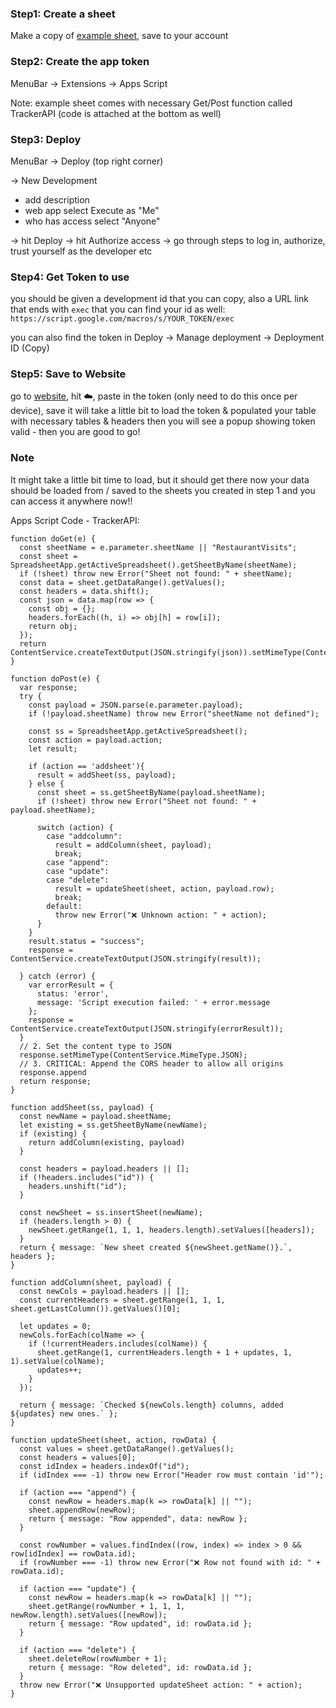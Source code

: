 ### Step1: Create a sheet
Make a copy of [example sheet](https://docs.google.com/spreadsheets/d/1GPLSSSAMv-NBL6CYHbaZ0UiOm-tAkGlWanolhGnAqWc/edit?usp=sharing), save to your account

### Step2: Create the app token
MenuBar -> Extensions -> Apps Script

Note: example sheet comes with necessary Get/Post function called TrackerAPI (code is attached at the bottom as well)
   
### Step3: Deploy
MenuBar -> Deploy (top right corner)

-> New Development
  - add description
  - web app select Execute as "Me"
  - who has access select "Anyone"

-> hit Deploy
-> hit Authorize access
-> go through steps to log in, authorize, trust yourself as the developer etc

### Step4: Get Token to use
you should be given a development id that you can copy, also a URL link that ends with `exec` that you can find your id as well: 
```https://script.google.com/macros/s/YOUR_TOKEN/exec```

you can also find the token in Deploy -> Manage deployment -> Deployment ID (Copy)

### Step5: Save to Website
go to [website](https://ncatss.github.io/life-tracker/), hit ☁️, paste in the token (only need to do this once per device), save
it will take a little bit to load the token & populated your table with necessary tables & headers
then you will see a popup showing token valid - then you are good to go!


### Note
It might take a little bit time to load, but it should get there
now your data should be loaded from / saved to the sheets you created in step 1
and you can access it anywhere now!!

Apps Script Code - TrackerAPI:
```
function doGet(e) {
  const sheetName = e.parameter.sheetName || "RestaurantVisits";
  const sheet = SpreadsheetApp.getActiveSpreadsheet().getSheetByName(sheetName);
  if (!sheet) throw new Error("Sheet not found: " + sheetName);
  const data = sheet.getDataRange().getValues();
  const headers = data.shift();
  const json = data.map(row => {
    const obj = {};
    headers.forEach((h, i) => obj[h] = row[i]);
    return obj;
  });
  return ContentService.createTextOutput(JSON.stringify(json)).setMimeType(ContentService.MimeType.JSON);
}

function doPost(e) {
  var response;
  try {
    const payload = JSON.parse(e.parameter.payload);
    if (!payload.sheetName) throw new Error("sheetName not defined");

    const ss = SpreadsheetApp.getActiveSpreadsheet();
    const action = payload.action;
    let result;
    
    if (action == 'addsheet'){
      result = addSheet(ss, payload);
    } else {
      const sheet = ss.getSheetByName(payload.sheetName);
      if (!sheet) throw new Error("Sheet not found: " + payload.sheetName);

      switch (action) {
        case "addcolumn":
          result = addColumn(sheet, payload);
          break;
        case "append":
        case "update":
        case "delete":
          result = updateSheet(sheet, action, payload.row);
          break;
        default:
          throw new Error("❌ Unknown action: " + action);
      }
    }
    result.status = "success";
    response = ContentService.createTextOutput(JSON.stringify(result));

  } catch (error) {
    var errorResult = {
      status: 'error',
      message: 'Script execution failed: ' + error.message
    };
    response = ContentService.createTextOutput(JSON.stringify(errorResult));
  }
  // 2. Set the content type to JSON
  response.setMimeType(ContentService.MimeType.JSON);
  // 3. CRITICAL: Append the CORS header to allow all origins
  response.append
  return response;
}

function addSheet(ss, payload) {
  const newName = payload.sheetName;
  let existing = ss.getSheetByName(newName);
  if (existing) {
    return addColumn(existing, payload)
  }

  const headers = payload.headers || [];
  if (!headers.includes("id")) {
    headers.unshift("id");
  }

  const newSheet = ss.insertSheet(newName);
  if (headers.length > 0) {
    newSheet.getRange(1, 1, 1, headers.length).setValues([headers]);
  }
  return { message: `New sheet created ${newSheet.getName()}.`, headers };
}

function addColumn(sheet, payload) {
  const newCols = payload.headers || [];
  const currentHeaders = sheet.getRange(1, 1, 1, sheet.getLastColumn()).getValues()[0];

  let updates = 0;
  newCols.forEach(colName => {
    if (!currentHeaders.includes(colName)) {
      sheet.getRange(1, currentHeaders.length + 1 + updates, 1, 1).setValue(colName);
      updates++;
    }
  });

  return { message: `Checked ${newCols.length} columns, added ${updates} new ones.` };
}

function updateSheet(sheet, action, rowData) {
  const values = sheet.getDataRange().getValues();
  const headers = values[0];
  const idIndex = headers.indexOf("id");
  if (idIndex === -1) throw new Error("Header row must contain 'id'");

  if (action === "append") {
    const newRow = headers.map(k => rowData[k] || "");
    sheet.appendRow(newRow);
    return { message: "Row appended", data: newRow };
  }

  const rowNumber = values.findIndex((row, index) => index > 0 && row[idIndex] == rowData.id);
  if (rowNumber === -1) throw new Error("❌ Row not found with id: " + rowData.id);

  if (action === "update") {
    const newRow = headers.map(k => rowData[k] || "");
    sheet.getRange(rowNumber + 1, 1, 1, newRow.length).setValues([newRow]);
    return { message: "Row updated", id: rowData.id };
  }

  if (action === "delete") {
    sheet.deleteRow(rowNumber + 1);
    return { message: "Row deleted", id: rowData.id };
  }
  throw new Error("❌ Unsupported updateSheet action: " + action);
}
```
